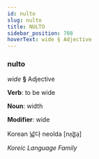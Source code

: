 ```yaml
---
id: nulto
slug: nulto
title: NULTO
sidebar_position: 708
hoverText: wide § Adjective
---
```


### nulto

*wide* **§** Adjective

**Verb**: to be wide

**Noun**: width

**Modifier**: wide

Korean 넓다 neolda [nʌ̹ɭt͈a̠]

*Koreic Language Family*